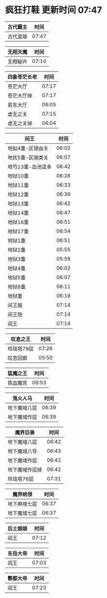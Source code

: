 # 疯狂打鞋 更新时间 07:47

| 古代霸主   | 时间    |
|--------|-------|
| 古代皇陵 | 07:47 |

| 无相天魔   | 时间    |
|--------|-------|
| 无相秘卉 | 07:10 |

| 四象苍茫长老   | 时间    |
|--------|-------|
| 苍茫大厅 | 07:17 |
| 苍茫大厅掉 | 07:17 |
| 若东大厅 | 06:05 |
| 虚无之关 | 07:15 |
| 虚无之关掉 | 06:04 |

| 间王   | 时间    |
|--------|-------|
| 地拟4重-区镜由关 | 06:02 |
| 地扰5重-区施类关 | 06:07 |
| 地芍13重-血池适多 | 06:42 |
| 地狱10重 | 06:28 |
| 地狱11重 | 06:33 |
| 地狱12重 | 06:39 |
| 地狱13重 | 06:42 |
| 地狱14重 | 06:47 |
| 地狱16重 | 06:51 |
| 地狱17重 | 06:54 |
| 地狱1重 | 06:51 |
| 地狱2重 | 05:55 |
| 地狱3重 | 05:59 |
| 地狱4重 | 06:02 |
| 地狱5重 | 06:07 |
| 地狱8重 | 06:11 |
| 地狱重 | 06:19 |
| 间王兢 | 07:14 |
| 间王隐 | 07:14 |
| 阎王 | 07:14 |

| 叹息之王   | 时间    |
|--------|-------|
| 玲珑塔79层 | 07:26 |
| 叹息回廊 | 05:50 |

| 猛魔之王   | 时间    |
|--------|-------|
| 铁血魔宫 | 06:53 |

| 鬼火人马   | 时间    |
|--------|-------|
| 地下魔域八层 | 06:39 |
| 地下魔域作层 | 06:39 |

| 魔界巨兽   | 时间    |
|--------|-------|
| 地下魔域八层 | 06:42 |
| 地下魔域八导 | 06:43 |
| 地下魔域作层 | 06:42 |
| 地下魔域作层掉 | 06:42 |
| 玲珑塔76层 | 07:31 |

| 魔界统领   | 时间    |
|--------|-------|
| 地下麻域七层 | 06:37 |
| 地下魔域七层 | 06:37 |

| 后土娘娘   | 时间    |
|--------|-------|
| 阎王 | 07:12 |

| 东岳大帝   | 时间    |
|--------|-------|
| 阎王 | 07:03 |

| 酆都大帝   | 时间    |
|--------|-------|
| 阎王 | 07:23 |